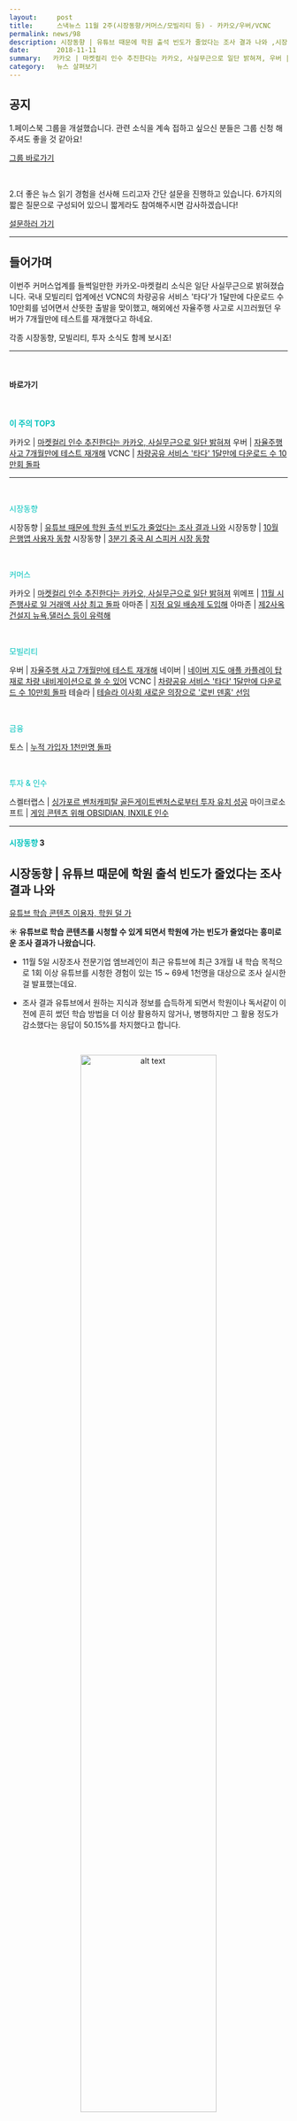 ```yaml
---
layout:     post
title:      스낵뉴스 11월 2주(시장동향/커머스/모빌리티 등) - 카카오/우버/VCNC
permalink: news/98
description: 시장동향 | 유튜브 때문에 학원 출석 빈도가 줄었다는 조사 결과 나와 ,시장동향 | 10월 은행앱 사용자 동향 ,시장동향 | 3분기 중국 AI 스피커 시장 동향 ,카카오 | 마켓컬리 인수 추진한다는 카카오, 사실무근으로 일단 밝혀져 ,위메프 | 11월 시즌행사로 일 거래액 사상 최고 돌파 ,아마존 | 지정 요일 배송제 도입해 ,아마존 | 제2사옥 건설지 뉴욕,댈러스 등이 유력해 ,우버 | 자율주행 사고 7개월만에 테스트 재개해 ,네이버 | 네이버 지도 애플 카플레이 탑재로 차량 내비게이션으로 쓸 수 있어 ,VCNC | 차량공유 서비스 '타다' 1달만에 다운로드 수 10만회 돌파 ,테슬라 | 테슬라 이사회 새로운 의장으로 '로빈 덴홈' 선임 ,토스 | 누적 가입자 1천만명 돌파 ,스켈터랩스 | 싱가포르 벤처캐피탈 골든게이트벤처스로부터 투자 유치 성공 ,마이크로소프트 | 게임 콘텐츠 위해 OBSIDIAN, INXILE  인수
date:       2018-11-11
summary:   카카오 | 마켓컬리 인수 추진한다는 카카오, 사실무근으로 일단 밝혀져, 우버 | 자율주행 사고 7개월만에 테스트 재개해, VCNC | 차량공유 서비스 '타다' 1달만에 다운로드 수 10만회 돌파
category:   뉴스 살펴보기
---
```


## 공지

1.페이스북 그룹을 개설했습니다. 관련 소식을 계속 접하고 싶으신 분들은 그룹 신청 해주셔도 좋을 것 같아요!

[그룹 바로가기](https://www.facebook.com/groups/2025149054465611/?ref=group_browse_new)

<br>

2.더 좋은 뉴스 읽기 경험을 선사해 드리고자 간단 설문을 진행하고 있습니다. 
6가지의 짧은 질문으로 구성되어 있으니 짧게라도 참여해주시면 감사하겠습니다!

<a href="http://bit.ly/2KJo4HB" onclick="ga(send, event, 기사, 설문조사, 서베이);"><span>설문하러 가기</span></a>

- - -

## 들어가며 

이번주 커머스업계를 들썩일만한 카카오-마켓컬리 소식은 일단 사실무근으로 밝혀졌습니다.
국내 모빌리티 업계에선 VCNC의 차량공유 서비스 '타다'가 1달만에 다운로드 수 10만회를 넘어면서 산뜻한 출발을 맞이했고,
해외에선 자율주행 사고로 시끄러웠던 우버가 7개월만에 테스트를 재개했다고 하네요.

각종 시장동향, 모빌리티, 투자 소식도 함께 보시죠!

- - -

<br>


#### 바로가기 

<br>

<a href="#top3"></a><span style = "color: #00c3bd; font-weight: 700;">이 주의 TOP3</span>

카카오 | [마켓컬리 인수 추진한다는 카카오, 사실무근으로 일단 밝혀져](#kakao)
우버 | [자율주행 사고 7개월만에 테스트 재개해](#uber)
VCNC | [차량공유 서비스 '타다' 1달만에 다운로드 수 10만회 돌파](#vcnc)

- - -


<br>

<a href="#market"></a><span style = "color: #00c3bd">시장동향</span>

시장동향 | [유튜브 때문에 학원 출석 빈도가 줄었다는 조사 결과 나와](#market1)
시장동향 | [10월 은행앱 사용자 동향](#market2)
시장동향 | [3분기 중국 AI 스피커 시장 동향](#market3)

<br>


<a href="#commerce"></a><span style = "color: #00c3bd">커머스</span>

카카오 | [마켓컬리 인수 추진한다는 카카오, 사실무근으로 일단 밝혀져](#kakao)
위메프 | [11월 시즌행사로 일 거래액 사상 최고 돌파](#wemake)
아마존 | [지정 요일 배송제 도입해](#amazon1)
아마존 | [제2사옥 건설지 뉴욕,댈러스 등이 유력해](#amazon2)

<br>


<a href="#mobility"></a><span style = "color: #00c3bd">모빌리티</span>

우버 | [자율주행 사고 7개월만에 테스트 재개해](#uber)
네이버 | [네이버 지도 애플 카플레이 탑재로 차량 내비게이션으로 쓸 수 있어](#naver)
VCNC | [차량공유 서비스 '타다' 1달만에 다운로드 수 10만회 돌파](#vcnc)
테슬라 | [테슬라 이사회 새로운 의장으로 '로빈 덴홈' 선임](#tesla)

<br>


<a href="#fintech"></a><span style = "color: #00c3bd">금융</span>

토스 | [누적 가입자 1천만명 돌파](#toss)

<br>

<a href="#invest"></a><span style = "color: #00c3bd"> 투자 & 인수</span>

스켈터랩스 | [싱가포르 벤처캐피탈 골든게이트벤처스로부터 투자 유치 성공](#skelterlabs)
마이크로소프트 | [게임 콘텐츠 위해 OBSIDIAN, INXILE  인수](#microsoft)


- - -


#### <a name="market"></a><span style = "color: #00c3bd">시장동향</span> 3

## <a name="market1"></a>시장동향 | 유튜브 때문에 학원 출석 빈도가 줄었다는 조사 결과 나와
[유튜브 학습 콘텐츠 이용자, 학원 덜 가](https://news.naver.com/main/read.nhn?mode=LSD&mid=shm&sid1=105&oid=092&aid=0002149524)

<strong> &#9728; 유튜브로 학습 콘텐츠를 시청할 수 있게 되면서 학원에 가는 빈도가 줄었다는 흥미로운 조사 결과가 나왔습니다.</strong>

- 11월 5일 시장조사 전문기업 엠브레인이 최근 유튜브에 최근 3개월 내 학습 목적으로 1회 이상 유튜브를 시청한 경험이 있는 15 ~ 69세 1천명을 대상으로 조사 실시한 걸 발표했는데요.

- 조사 결과 유튜브에서 원하는 지식과 정보를 습득하게 되면서 학원이나 독서같이 이전에 흔히 썼던 학습 방법을 더 이상 활용하지 않거나, 병행하지만 그 활용 정도가 감소했다는 응답이 50.15%를 차지했다고 합니다.

<br>

<p align ="middle">    
 <img src="https://imgnews.pstatic.net/image/092/2018/11/05/0002149524_001_20181105125737653.jpg?type=w647" alt="alt text" width = "70%">
</p>

<br>

- 조사의 응답자들은 유튜브 속 학습 콘텐츠 활용을 통해 시간적으로는 한 달 평균 52시간을 절약한다고 체감하고 있었다고 하는데요.  
분야별로 보면 악기 연주, 보컬 트레이닝 등 음악 콘텐츠로 월 평균 71시간, 외국어 콘텐츠로 59시간을 절약했다고 답했습니다.

- 비용적인 측면에서는 연 평균 30만원을 절약하고, 외국어 수업의 경우 1년에 최대 79만원, 음악은 41만원까지 절약할 수 있었다고 응답했습니다.


- 응답자들은 유튜브가 원하는 시간에 학습 콘텐츠를 시청할 수 있는 것이 장점으로 꼽았으며, 10명 중 7명이 유튜브의 학습 콘텐츠에 만족한다고 답했습니다.

- 연령별 유튜브 학습 콘텐츠 시청 빈도를 보면     
주당 평균 시청 빈도 - 60대, 주 평균 4회  
하루 시청 빈도 -  10대 26.8%  
라는 결과가 나왔다고 하네요.

- 최근 3개월 동안 유튜브에서 1회 이상 시청한 학습 콘텐츠로는 

- 1위 : 악기 연주, 보컬 트레이닝 등 음악 콘텐츠가 75.9%(중복응답)  
2위 : 다이어트 정보, 정리 수납, 운전 등 생활 지식 콘텐츠가 71.9%,   
3위 : 홈트레이닝, 요가, 스트레칭 자세 등을 알려주는 운동 및 헬스 콘텐츠가 62.9%    
로 나왔다고 합니다.

- 흥미로운건 음악 분야에서 60대(62.4%)가 10대(60.0%)보다 악기 연주 콘텐츠 시청 경험이 많은 것으로 나타났다고 하네요. 
다이어트 정보는 10대(60.4%), 20대(59.7%) 젊은 층에서 자주 찾았고, 운동 및 헬스 분야에서도 홈트레이닝(55.2%)은 젊은 층일 수록 높은 시청 경험을 보였다고 합니다.

- 지식 향상을 위해 유튜브에서 학습 콘텐츠를 시청한다는 답변이 24.8%로 1위를 기록했고, 자기 만족을 위해서라는 답변이 17.8%로 2위를 차지했습니다.
 
<br>

## <a name="market2"></a>시장동향 | 10월 은행앱 사용자 동향
[10월 은행앱 사용자, NH스마트뱅킹이 1위..2위 KB국민은행, 3위 카카오뱅크](https://news.naver.com/main/read.nhn?mode=LSD&mid=shm&sid1=105&oid=018&aid=0004243945)

<strong> &#9728; 10월 안드로이드 은행앱 사용자 수 현황이 발표되었습니다.</strong>

- 앱분석 업체 와이즈앱이 10월 은행 앱 사용자 수 현황을 발표했습니다.
 
<br>

<p align ="middle">    
 <img src="https://imgnews.pstatic.net/image/018/2018/11/06/0004243945_001_20181106084807994.jpg?type=w647" alt="alt text" width = "70%">
</p>

<br>

- 1위는 작년 10월보다 사용자가 15% 성장한 ‘NH 스마트뱅킹’이 차지했습니다. 
534만 명이 이용했다고 하네요. 

- 2위는 ‘KB국민은행 스타뱅킹’이 차지했습니다.   
작년 대비 13% 증가한 486만 명이 이용했다고 하네요.

- 3위는 ‘카카오뱅크’가 차지했습니다.
41% 증가한 391만 명이 이용했다고 하네요. 

- 4위는 ‘신한 쏠’이 차지했으며   
29% 증가한 372만 명이 이용했다고 하네요.

- 5위부터 ‘우리은행 원터치개인뱅킹’, ‘KEB하나은행’, ‘IBK기업은행’, ‘새마을금고 스마트뱅킹’, ‘우체국 스마트뱅킹’가 기록했습니다..

- 10월 한 달 동안 ‘금융앱’을 1번 이상 이용한 사용자는 2,526만 명으로 작년 10월 2,236만 명보다 13% 증가했습니다. 

<br>

## <a name="market3"></a>시장동향 | 3분기 중국 AI 스피커 시장 동향
[3분기 중국 AI 스피커 시장 580만대...사상 최대](https://news.naver.com/main/read.nhn?mode=LSD&mid=shm&sid1=105&oid=092&aid=0002149652)

<strong> &#9728; 중국 인공지능스피커 시장이 3분기에 580만대 규모로 지난해보다 1% 성장했다고 합니다.</strong>

-  11월 6일 캐널리스가 집계한 자료에 따르면 1위는 알리바바그룹의 티몰이 판매하는 '티몰 지니(Tmall Ginie)'가 차지했다고 하네요. 
총 220만 대가 팔렸다고 합니다.

<br>

<p align ="middle">    
 <img src="http://image.zdnet.co.kr/2018/06/18/hjyoo_NvV8oW83cm5DYz.jpg" alt="alt text" width = "70%">
</p>

<br>

- 2위는 샤오미 '샤오아이 미 스피커(Xiaoai Mi speaker)'로 190만대가 팔렸다고 합니다.

<br>

<p align ="middle">    
 <img src="https://i.ytimg.com/vi/qQbLCXvjjeQ/maxresdefault.jpg" alt="alt text" width = "70%">
</p>

<br>


- 3위는 바이두의 '샤오두(Xiaodu)'로 100만대가 판매됐다고 하네요.  
샤오두는 특히 직전 분기보다 711% 성장했다고 하네요..!

<br>

<p align ="middle">    
 <img src="https://robotstart.info/wp-content/uploads/2018/06/baidu-Xiaodu-smart-speaker.png" alt="alt text" width = "70%">
</p>

<br>


- 3위인 샤오두가 급성장한 것은 파격적인 가격 덕분인 것으로 보입니다. 
현재 바이두는 판매가 249위안(약 4만 원)인 샤오두를 89위안(약 1만4천 원)에 판매하고 있습니다.

- 4위는 징둥의 '딩동(Dingdong)'이 차지했다고 하네요.

<br>

<p align ="middle">    
 <img src="https://ichef.bbci.co.uk/news/1024/branded_news/E57F/production/_92615785_ba64e427-99cc-4074-a4d1-3cdec51e3c1a.jpg" alt="alt text" width = "70%">
</p>

<br>


- - -
#### <a name="commerce"></a><span style = "color: #00c3bd">커머스</span> 4

## <a name="kakao"></a>카카오 | 마켓컬리 인수 추진한다는 카카오, 사실무근으로 일단 밝혀져
[카카오, "마켓컬리 인수 추진설, 사실 무근"](https://news.naver.com/main/read.nhn?mode=LSD&mid=shm&sid1=105&oid=014&aid=0004120546)

<strong> &#9728; 카카오가 신선식품 배송 스타트업 '마켓컬리' 인수 추진설에 대해 "사실무근"이라는 입장을 밝혔습니다.</strong>

- 최근 얼마 전 업계에서 마켓컬리를 운영하는 '더 파머스'의 대다수 주주들이 카카오측과 협상하고 있다라는 찌라시(?)가 돌았는데요. 

- 이에 대해 최근 카카오는 "내부적으로 마켓컬리 인수를 검토한 바 없다"고 주장했다고 합니다. 

- 마켓컬리는 새벽에도 신속하게 배송하는 '샛별배송'을 앞세워 빠르게 성장하는 이커머스 스타트업입니다.   
최근에는 대대적인 마케팅을 통해 사용자 증가와 매출확대에 나서고 있는데요. 

- 카카오의 인수 추진설이 나온 배경에는 최근 카카오가 커머스사업 강화에 욕심을 냈기 때문인걸로 풀이됩니다.
현재 카카오는 신설법인 카카오커머스로 이관하고 있으며 카카오톡 선물하기, 카카오톡 스토어, 카카오 스타일, 카카오 장보기, 카카오 파머, 다음 쇼핑 등을 분리할 예정이라고 합니다.  
또한 현재 커머스 사업 확대를 위해 중견 이커머스 업체 '코리아센터'와의 인수합병(M&A)을 추진 중입니다.

- 이번 인수 해프닝이 해프닝으로 끝날지, 카카오의 한 수가 될지 지켜보면 재밌을 것 같네요.
 
 

<br>

## <a name="wemake"></a>위메프 | 11월 시즌행사로 일 거래액 사상 최고 돌파
[위메프, ‘블랙프라이스데이’ 일 거래액 480억원…기록 경신](https://news.naver.com/main/read.nhn?mode=LSD&mid=shm&sid1=105&oid=138&aid=0002067005)

<strong> &#9728; 위메프가 일 거래액 기준 신기록을 세웠습니다.</strong>

<br>

<p align ="middle">    
 <img src="https://imgnews.pstatic.net/image/138/2018/11/05/0002067005_001_20181105102026888.jpg?type=w647" alt="alt text" width = "70%">
</p>

<br>


- 11월 5일 위메프는 ‘블랙프라이스데이’ 프로모션을 진행한 11/1일에 일거래액 480억원을 달성했다고 밝혔습니다.
이는 올해 4월 4일 ‘44데이’에 위메프가 기록한 역대 최대 일거래액 300억원을 넘어선 것인데요. 

- 위메프 측은 결제 금액의 50%를 위메프 포인트로 돌려주는 마케팅 전략이 이용자 호응을 얻은 것으로 분석했습니다.   
총 10만 414명 이용자가 적립권을 내려 받았다고 하네요. 

- 평소 일일 방문자 또한 약 150만~160만명 정도에서 260만명으로 대폭 늘었다고 합니다.     
위메프 김지훈 300실 실장은 “1일 보내주신 성원에 보답하고자 더욱 좋은 가격과 풍족한 수량을 갖춘 인기 브랜드 상품을 선보이기 위해 파트너와 협력을 이어가고 있다”,   
“블랙프라이스데이에 버금가는 다양한 파격할인을 추가적으로 선보이겠다”고 말했습니다.

<br>

## <a name="amazon1"></a>아마존 | 지정 요일 배송제 도입해
[아마존, 지정 요일 배송제 도입](https://news.naver.com/main/read.nhn?mode=LSD&mid=shm&sid1=105&oid=092&aid=0002149496)

<strong> &#9728;  아마존이 주문자가 물품을 수령하기 희망하는 요일을 지정해 일주일 동안 주문한 구매한 물건들을 한번에 배달해주는 옵션을 만들었습니다.</strong>

- 11월 2일 미국 매체 씨넷은 아마존이 미국 내 프라임 회원을 대상으로 일주일 중 원하는 요일에 배송품을 받을 수 있는 아마존 데이 옵선을 새로 도입했다고 밝혔습니다.

- 이용자가 자신의 아마존 데이를 목요일로 지정하면 일주일 간 구매한 물건들이 모두 목요일에 배달되는 형식인데요.
이에 아마존은 일부 프라임 멤버들을 대상으로 이 옵션에 대한 테스트를 진행해왔다고 합니다.

- 아마존 데이는 특정 요일마다 집을 비워 물품을 직접 수령하기 어려웠던 아마존 이용자들에게 유용할 것으로 보입니다.  
또한 아마존이 구매한 물건을 한꺼번에 보내줌으로써 소비되는 배송 박스의 양도 줄어 친환경적인데요.   
회사 입장에서도 패키징과 배송에 들이는 비용을 절약할 수 있게 됩니다.

- 현재 아마존의 배송료는 최근 전세계적으로 22% 가량 인상돼 지난 3분기 총 배송에 드는 비용이 66억 달러(72조 4천억원)에 달했습니다.


<br>

## <a name="amazon2"></a>아마존 | 제2사옥 건설지 뉴욕,댈러스 등이 유력해
[아마존 제2사옥, 둘로 나눈다… '크리스탈시티·뉴욕·댈러스' 등 유력](https://news.naver.com/main/read.nhn?mode=LSD&mid=shm&sid1=105&oid=417&aid=0000353929)

<strong> &#9728; 아마존이 약 5만명의 인력을 배치할 제2사옥을 2개 도시에 분산할 계획을 밝혔습니다.</strong>

- 월스트리트저널의 11월 5일 보도에 따르면 아마존은 지난해 9월 해당 계획을 발표할 당시에는 HQ2를 한 도시에 설치할 예정이었으나   
사옥 분할이 기술인력 확보에 유리하다는 점을 들어 계획을 변경한 것으로 알려졌는데요.  
한 지역에 대규모 사옥을 설치했을 때 나타날 수 있는 주택난, 교통난 등 또한 고려했다고 합니다. 

- 아마존은 아직 신사옥이 들어설 2개 도시를 결정하진 않았지만, 추후 곧 결정과 발표가 날 것이라 하네요.    
지금까지 200개 이상의 도시들이 제안서를 보냈고 최종 후보는 20여개 정도라고 합니다.     
월스트리트저널에 의하면 현재 아마존은 크리스털시티, 댈러스, 뉴욕 등과 막바지 협의를 하고 있다고 하네요.

<br>


- - -
#### <a name="mobility"></a><span style = "color: #00c3bd">모빌리티</span> 4

## <a name="uber"></a>우버 | 자율주행 사고 7개월만에 테스트 재개해
[우버, 사고 7개월 만에 자율주행차 테스트 재개](https://news.naver.com/main/read.nhn?mode=LSD&mid=shm&sid1=105&oid=293&aid=0000023075)

<strong> &#9729; 우버가 보행자 사망사고 7개월 만에 자율주행차 테스트를 재개합니다.</strong>

- 11월 3일 미 매체 포브스는 우버가 펜실베니아 주에 공공도로에서 자율주행차량 시험운행을 재개할 수 있는 권한을 요청했다고 보도했습니다.

- 지난 3월18일 미국 애리조나주 템피에서 우버 자율주행차량이 보행자를 치어 숨지게 하는 사고가 발생하면서 전 세계가 충격에 빠진 적 있는데요.   
이 사고 직후 우버는 자율주행차 시험 운행을 잠정 중단한 바 있습니다.

- 당시 경찰 조사에 따르면 우버의 안전요원은 스마트폰으로 '더 보이스'(The Voice)라는 TV 프로그램을 보고 있어 전방의 보행자를 발견하지 못했고,  
미국 연방 교통안전위원회(NTSB)는 자율주행차가 보행자와 충돌까지 6초가량 시간이 있었음에도 불구하고 충돌 1.3초 전까지 긴급제동 보조 시스템이 필요하지 않다고 판단했다고 합니다.   
이는 차량이 자율주행하는 동안 보다 부드러운 승차감을 위해 비상제동 시스템을 비활성화해뒀기 때문이라고 NTSB는 밝혔습니다.

- 그 후우버는 추후 자율주행차량에 2명의 안전요원을 항시 배치하고, 안전요원 고용 및 선발 과정에서 안전성을 확보할 계획을 밝혀 테스트를 재개했습니다.   
안전요원의 전문성을 강화하는 교육을 진행하며 안전요원의 하루 8시간에서 10시간이었던 근무시간을 4시간으로 제한했다고 합니다. 

- 또한 안전 문제에 대한 익명 보고 체계를 구축하고, 독립적인 긴급제동보조(AEB) 시스템을 활성화한다고 하네요. 
제3자 모니터링 시스템을 갖추며 운영 안전팀과 운영 개발팀을 각기 분리하겠다고 밝혔습니다.

- 우버 자율주행 시스템 안전 책임자 노아 자이치는 “우리의 목표는 진정으로 신뢰를 되찾고 업계 전체를 발전시키는 데 도움이 되도록 노력하는 것이다”라고 말했습니다.

- 이번 결정에 미국 매체 더버지는 “우버는 미국 교통부가 자발적으로 만든 가이드라인에 따라 안전 보고서를 발표한 6번째 회사”,  
“알파벳 웨이모, 제너럴모터스, 포드, 뉴로, 엔비디아를 제외한 대다수 자율주행차 회사는 아직 보고서를 공개하지 않고 있다”라고 말했습니다.


<br>

## <a name="naver"></a>네이버 | 네이버 지도 애플 카플레이 탑재로 차량 내비게이션으로 쓸 수 있어
[네이버 지도가 내비게이션 된다..애플 ‘카플레이’ 기능 추가](https://news.naver.com/main/read.nhn?mode=LSD&mid=shm&sid1=105&oid=018&aid=0004246964)

<strong> &#9728;  네이버가 애플 사용자들이 네이버 지도를 내비게이션으로 활용할 수 있도록 애플 카플레이(CarPlay) 기능을 출시했습니다.</strong>

<br>

<p align ="middle">    
 <img src="https://imgnews.pstatic.net/image/018/2018/11/09/0004246964_001_20181109133421312.jpg?type=w647" alt="alt text" width = "70%">
</p>

<br>


- 이제 네이버 지도 iOS앱을 최신 버전인 5.2.6으로 업데이트하고 자동차와 연결하면 카플레이 모드를 사용할 수 있다고 하네요.   
주행 중 보다 넓은 화면으로 내비게이션 안내를 받을 수 있다고 합니다. 

- 현재 주행 중 안전을 고려해 음성으로 장소를 검색할 수 있는 기능. 집, 회사와 같이 즐겨 찾는 목적지로 즉시 경로 안내를 받을 수 있는 기능을 제공한다고 하네요.  
네이버 지도는 국내 최대 장소 데이터를 보유하고 있는데요. 아파트 동 검색까지 가능할 정도로 세밀한 장소 탐색이 가능합니다.

- 네이버 지도의 이창희 리더는 “네이버 지도 화면에서 장소에 대한 부가정보를 한번에 확인할 수 있는 다이나믹 지도판 기능에 이어 카플레이 모드까지 출시했다”,   
“향후 사용자 개개인 맞춤형 기능을 추가해 보다 스마트한 장소 정보 플랫폼으로 진화시켜 나가겠다”고 밝혔습니다.


<br>

## <a name="vcnc"></a>VCNC | 차량공유 서비스 '타다' 1달만에 앱 다운로드 수 10만회 돌파
[타다, 1달만에 앱 다운로드 10만 돌파](https://platum.kr/archives/110342)

<strong> &#9728; VCNC의 모빌리티 플랫폼 '타다'가 베타 테스트 1개월만에 앱 다운로드 10만 건을 돌파했습니다.</strong>

<br>

<p align ="middle">    
 <img src="https://platum.kr/wp-content/uploads/2018/11/tada.jpg" alt="alt text" width = "70%">
</p>

<br>


- 10월 8일 오픈 베타 테스트를 시작한 타다는 출시 이후 사용자들의 호응이 이어지며 입소문과 함께 빠른 급증세를 보이고 있는데요.   
특히 부르면 차가 지정되는 바로배차 시스템, 친절한 드라이버와 표준화된 탑승 서비스, 쾌적하고 편리한 공간을 장점으로 꼽히고 있습니다.

- VCNC는 타다를 처음 이용한 뒤 다시 탑승하는 비율이 출시 2주만에 평균 50%대를 넘어섰으며, 지속적으로 증가해 최대 80%까지 기록하는 등  
신규 유입 고객과 함께 재이용 고객이 확보되면서 가파른 상승세가 만들어지고 있다고 설명했습니다.   

- 향후 VCNC는 타다의 수요 대응 및 공급 확대를 위해 다양한 이동 사업자들이 타다 플랫폼으로 올라와 급증하는 고객 수요를 함께 이끌어 갈 수 있도록 협업 모델을 개발하고,   
중장기적 관점에서 차량 및 서비스 지역 확대를 검토할 예정이라고 합니다.

- 단, 시간이 걸리더라도 서비스 품질 유지 및 고객 안전 최우선 원칙을 고려한 점차적 서비스 확대를 우선으로 한다는 방침이라고 하네요.

<br>

## <a name="tesla"></a>테슬라 | 테슬라 이사회 새로운 의장으로 '로빈 덴홈' 선임
[머스크 물러난 테슬라 이사회 의장에 로빈 덴홈 선임](http://www.zdnet.co.kr/news/news_view.asp?artice_id=20181109084116)

<strong> &#9728; 테슬라가 창업자 일론 머스크를 대신할 이사회 의장을 새로 선임 했습니다.</strong>

- 11월 8일 미국의 IT매체 씨넷은 호주 통신사 텔스트라(Telstra)의 최고 재무 책임자(CFO) 로빈 덴홈(Robyn Denholm)이 테슬라의 새로운 이사회 의장으로 선임되었다고 밝혔습니다.

<br>

<p align ="middle">    
 <img src="http://image.zdnet.co.kr/2018/11/09/jh7253_jncqgLSKzBcXG.jpg" alt="alt text" width = "70%">
</p>

<br>
​

- 로빈 덴홈은 6개월 간의 통지 기간을 거쳐 텔스트라를 떠나 테슬라로 자리를 옮길 예정이라고 하네요.   
테슬라 측은 그녀가 2014년부터 테슬라의 사외이사로 활동해왔다고 밝혔습니다.

- 일론 머스크는 이사회 의장은 물러났지만 CEO자리는 유지한다고 하네요.
<br>


- - -

#### <a name="fintech"></a><span style = "color: #00c3bd">금융</span> 1

## <a name="toss"></a>토스 | 누적 가입자 1천만명 돌파
[비바리퍼블리카 "'토스' 누적 가입자 1천만 명 돌파"](https://news.naver.com/main/read.nhn?mode=LSD&mid=shm&sid1=105&oid=001&aid=0010455091)

<strong> &#9728; 비바리퍼블리카는 모바일 금융 서비스 '토스'의 누적 가입자 수가 1천만 명을 넘었다고 11월 8일 밝혔습니다.</strong>

- 토스의 가입자를 연령대별로 보면 20대가 전체 가입자의 45%로 1위, 
30대가 21%, 40대가 14%를 차지했다고 합니다.   
10대는 11%, 50대 이상은 9%인 것으로 나타났다고 하네요.

- 현재 토스의 가입자들은 '간편송금'과 '무료 신용조회', '통합 계좌 조회' 등 3개 서비스를 가장 많이 쓰는 것으로 조사됐습니다.  
현재 11월 기준 토스의 누적 송금액은 26조 원이고 토스에 등록된 은행·증권사 계좌는 총 1천200만 개에 달합니다. 
누적 투자액은 3천500억원을 기록했다고 하네요.

<br>

<p align ="middle">    
 <img src="https://imgnews.pstatic.net/image/001/2018/11/08/AKR20181108041000017_02_i_20181108102211798.jpg?type=w647" alt="alt text" width = "70%">
</p>

<br>

- 비바리퍼블리카는 시중 금융기관과 함께 연내 적금, 마이너스 통장 등 상품군도 출시할 예정을 밝혔습니다. 

<br>

- - -

#### <a name="invest"></a><span style = "color: #00c3bd">투자&인수</span> 2

## <a name="skelterlabs"></a>스켈터랩스 | 싱가포르 벤처캐피탈 골든게이트벤처스로부터 투자 유치 성공
[AI 스타트업 스켈터랩스, 골든게이트벤처스로부터 투자 유치](https://news.naver.com/main/read.nhn?mode=LSD&mid=shm&sid1=105&oid=293&aid=0000023069)

<strong> &#9728; 인공지능 스타트업 스켈터랩스가 싱가포르 소재 벤처캐피탈 골든게이트벤처스로부터 투자를 유치했습니다. </strong>

<br>

<p align ="middle">    
 <img src="https://imgnews.pstatic.net/image/293/2018/11/05/0000023069_001_20181105143506211.jpg?type=w647" alt="alt text" width = "70%">
</p>

<br>


- 이번 전략적 투자는 골든게이트벤처스의 1억달러 펀드의 일부로 진행된 세 번째 투자인데요.   
구체적인 투자금은 공개되지 않았지만, 스켈터랩스는 동남아 지역 네트워크를 가진 골든게이트벤처스를 통해 베트남, 태국, 말레이시아, 일본 등 시장 진출을 모색할 예정이라고 합니다.

- 스켈터랩스는 전 구글코리아 R&D 총괄 사장을 지낸 조원규 대표를 중심으로, 구글, 카이스트 AI 랩, 삼성, 글로벌 기업 출신 AI 전문가들로 구성된 AI 기술 기반 스타트업입니다.   
비전, 음성, 맥락 인식, 대화를 포함한 머신 인텔리전스의 네 가지 영역에 초점을 맞추고 있습니다.

- 골든게이트벤처스의 파트너인 마이클 린츠는 "골든게이트벤처스는 스켈터랩스와 함께 할 수 있음에 매우 자랑스럽다",   
"인공지능 기술을 사용하는 것은 전세계 기업들에 매우 중요한 전략 중 하나로 스켈터랩스는 풍부한 기술적 경험을 바탕으로 기업이 이러한 전략을 실행할 수 있도록 지원하고 있다"라고 전했습니다.

<br>

## <a name="microsoft"></a>마이크로소프트 | 게임 콘텐츠 위해 OBSIDIAN, INXILE 인수
[MS, 북미 게임사 옵시디언-인엑자일 인수](http://www.zdnet.co.kr/news/news_view.asp?artice_id=20181111114014)

<strong> &#9728; 마이크로소프트가 Xbox One 라인업 강화를 위해 북미 게임개발사 2곳을 인수했습니다.</strong>

- 11월 10일 MS는 멕시코에서 개최한 게임발표회 X018에서 옵시디언 엔터테인먼트와 인엑자일 엔터테인먼트를 인수했다고 발표했습니다.

- 이번 인수는 MS의 콘솔게임기인 Xbox One의 게임 라인업을 확보하기 위해서인데요.  
MS가 인수한 두 업체는 모두 RPG 게임으로 유명한 게임 개발사입니다.

- 옵시디언 엔터테인먼트는 폴아웃:뉴 베가스, 필라스 오브 이터니티 등을 제작했으며   
인엑자일 엔터테인먼트는 웨이스트랜드2, 토먼트, 타이드 오브 누메다라 등을 선보인 유명 게임사입니다.

<br>

<p align ="middle">    
 <img src="https://www.boardgamequest.com/wp-content/uploads/2017/12/Fallout.jpg" alt="alt text" width = "70%">
</p>

{: refdef: style="text-align: center;"}
###### _옵시디언의 폴아웃_
{: refdef}



<p align ="middle">    
 <img src="https://ksr-ugc.imgix.net/assets/004/627/756/42777f45895033cea4a76d397ba469f1_original.jpg?ixlib=rb-1.1.0&w=700&fit=max&v=1444021154&auto=format&frame=1&q=92&s=42b886eba02ccee14724fe0c550131a5" alt="alt text" width = "70%">
</p>

{: refdef: style="text-align: center;"}
###### _인액자일의 웨이스트랜드2_
{: refdef}


<br>


​- MS 스튜디오의 매트 부티 부사장은 “MS스튜디오의 게임 개발팀은 기술 구현, 게임패스 등 새로운 플랫폼과 서비스를 위한 콘텐츠 제공 및 독점 게임제작에 중점을 주고 있다”,  
“이번 인수는 MS 스튜디오 프랜차이즈 이용자를 확대하고 새로운 콘텐츠를 확보하기 위한 투자”라고 밝혔습니다. 

<br>
